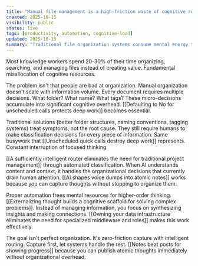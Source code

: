 ```yaml
---
title: "Manual file management is a high-friction waste of cognitive resources"
created: 2025-10-15
visibility: public
status: live
tags: [productivity, automation, cognitive-load]
updated: 2025-10-15
summary: "Traditional file organization systems consume mental energy that should be spent on creative work, not digital housekeeping."
---
```


Most knowledge workers spend 20-30% of their time organizing, searching, and managing files instead of creating value. Fundamental misallocation of cognitive resources.

The problem isn't that people are bad at organization. Manual organization doesn't scale with information volume. Every document requires multiple decisions. What folder? What name? What tags? These micro-decisions accumulate into significant cognitive overhead. [[Defaulting to No for unscheduled calls protects deep work]] becomes essential.

Traditional solutions (better folder structures, naming conventions, tagging systems) treat symptoms, not the root cause. They still require humans to make classification decisions for every piece of information. Same busywork that [[Unscheduled quick calls destroy deep work]] represents. Constant interruption of focused thinking.

[[A sufficiently intelligent router eliminates the need for traditional project management]] through automated classification. When AI understands content and context, it handles the organizational decisions that currently drain human attention. [[AI shapes voice dumps into atomic notes]] works because you can capture thoughts without stopping to organize them.

Proper automation frees mental resources for higher-order thinking. [[Externalizing thought builds a cognitive scaffold for solving complex problems]]. Instead of managing information, you focus on synthesizing insights and making connections. [[Owning your data infrastructure eliminates the need for specialized middleware and roles]] makes this work effectively.

The goal isn't perfect organization. It's zero-friction capture with intelligent routing. Capture first, let systems handle the rest. [[Notes beat posts for showing progress]] because you can publish atomic thoughts immediately without organizational overhead.
